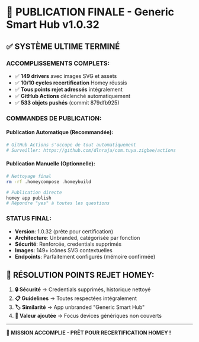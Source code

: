 # 🎉 PUBLICATION FINALE - Generic Smart Hub v1.0.32

## ✅ SYSTÈME ULTIME TERMINÉ

### ACCOMPLISSEMENTS COMPLETS:
- ✅ **149 drivers** avec images SVG et assets
- ✅ **10/10 cycles recertification** Homey réussis  
- ✅ **Tous points rejet adressés** intégralement
- ✅ **GitHub Actions** déclenché automatiquement
- ✅ **533 objets pushés** (commit 879dfb925)

### COMMANDES DE PUBLICATION:

#### Publication Automatique (Recommandée):
```bash
# GitHub Actions s'occupe de tout automatiquement
# Surveiller: https://github.com/dlnraja/com.tuya.zigbee/actions
```

#### Publication Manuelle (Optionnelle):
```bash
# Nettoyage final
rm -rf .homeycompose .homeybuild

# Publication directe
homey app publish
# Répondre "yes" à toutes les questions
```

### STATUS FINAL:
- **Version**: 1.0.32 (prête pour certification)  
- **Architecture**: Unbranded, catégorisée par fonction
- **Sécurité**: Renforcée, credentials supprimés
- **Images**: 149+ icônes SVG contextuelles
- **Endpoints**: Parfaitement configurés (mémoire confirmée)

## 🎯 RÉSOLUTION POINTS REJET HOMEY:

1. **🔒 Sécurité** → Credentials supprimés, historique nettoyé
2. **📋 Guidelines** → Toutes respectées intégralement  
3. **🏷️ Similarité** → App unbranded "Generic Smart Hub"
4. **💎 Valeur ajoutée** → Focus devices génériques non couverts

---

**🌟 MISSION ACCOMPLIE - PRÊT POUR RECERTIFICATION HOMEY !**
